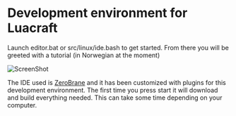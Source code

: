 # Development environment for Luacraft

Launch editor.bat or src/linux/ide.bash to get started. From there you will be greeted with a tutorial (in Norwegian at the moment)

![ScreenShot](http://i.imgur.com/P0JCK6k.jpg)

The IDE used is [ZeroBrane](https://github.com/pkulchenko/ZeroBraneStudio/) and it has been customized with plugins for this development environment. The first time you press start it will download and build everything needed. This can take some time depending on your computer.
